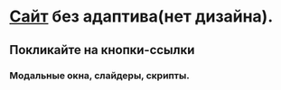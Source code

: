 # [Сайт](https://priesths.github.io/WebDev/) без адаптива(нет дизайна).
## Покликайте на кнопки-ссылки
### Модальные окна, слайдеры, скрипты.

